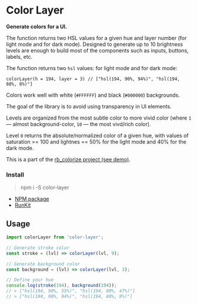 # Color Layer

**Generate colors for a UI.**

The function returns two HSL values for a given hue and layer number (for light mode and for dark mode). Designed to generate up to 10 brightness levels are enough to build most of the components such as inputs, buttons, labels, etc.

The function returns two `hsl` values: for light mode and for dark mode:

```
colorLayer(h = 194, layer = 3) // ["hsl(194, 90%, 94%)", "hsl(194, 80%, 8%)"]
```

Colors work well with white (`#FFFFFF`) and black (`#000000`) backgrounds.

The goal of the library is to avoid using transparency in UI elements.

Levels are organized from the most subtle color to more vivid color (where `1` — almost background-color, `10` — the most vivd/rich color).

Level `0` returns the absolute/normalized color of a given hue, with values of saturation == 100 and lightnes == 50% for the light mode and 40% for the dark mode.

This is a part of the [rb_colorize project (see demo)](http://rockbee.com/colorize).

### Install

> npm i -S color-layer

- [NPM package](https://www.npmjs.com/package/color-layer)
- [RunKit](https://runkit.com/embed/ug0q3wqfa3bx)

## Usage

``` ts
import colorLayer from 'color-layer';

// Generate stroke color
const stroke = (lvl) => colorLayer(lvl, 9);

// Generate background color
const background = (lvl) => colorLayer(lvl, 3);

// Define your hue
console.log(stroke(194), background(194));
// > ["hsl(194, 90%, 55%)", "hsl(194, 80%, 47%)"]
// > ["hsl(194, 90%, 94%)", "hsl(194, 80%, 8%)"]
```

<!-- ## Layers

## Default (normalized) color -->

<!-- change version in package.json -->
<!-- npm publish -->

<!-- https://www.npmjs.com/package/color-layer -->
